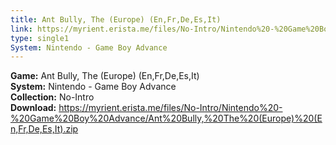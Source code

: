 ```yaml
---
title: Ant Bully, The (Europe) (En,Fr,De,Es,It)
link: https://myrient.erista.me/files/No-Intro/Nintendo%20-%20Game%20Boy%20Advance/Ant%20Bully,%20The%20(Europe)%20(En,Fr,De,Es,It).zip
type: single1
System: Nintendo - Game Boy Advance
---
```

<b>Game:</b> Ant Bully, The (Europe) (En,Fr,De,Es,It)<br>
<b>System:</b> Nintendo - Game Boy Advance<br>
<b>Collection:</b> No-Intro<br>
<b>Download:</b> https://myrient.erista.me/files/No-Intro/Nintendo%20-%20Game%20Boy%20Advance/Ant%20Bully,%20The%20(Europe)%20(En,Fr,De,Es,It).zip